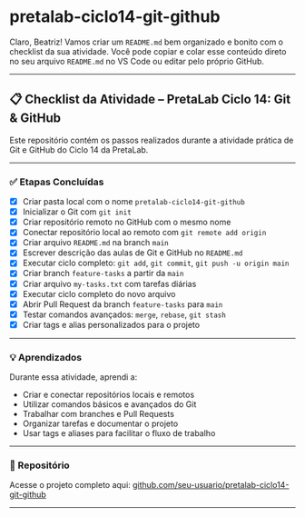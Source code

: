 # pretalab-ciclo14-git-github

Claro, Beatriz! Vamos criar um `README.md` bem organizado e bonito com o checklist da sua atividade. Você pode copiar e colar esse conteúdo direto no seu arquivo `README.md` no VS Code ou editar pelo próprio GitHub.

---

## 📋 Checklist da Atividade – PretaLab Ciclo 14: Git & GitHub

Este repositório contém os passos realizados durante a atividade prática de Git e GitHub do Ciclo 14 da PretaLab.

---

### ✅ Etapas Concluídas

- [x] Criar pasta local com o nome `pretalab-ciclo14-git-github`
- [x] Inicializar o Git com `git init`
- [x] Criar repositório remoto no GitHub com o mesmo nome
- [x] Conectar repositório local ao remoto com `git remote add origin`
- [x] Criar arquivo `README.md` na branch `main`
- [x] Escrever descrição das aulas de Git e GitHub no `README.md`
- [x] Executar ciclo completo: `git add`, `git commit`, `git push -u origin main`
- [x] Criar branch `feature-tasks` a partir da `main`
- [x] Criar arquivo `my-tasks.txt` com tarefas diárias
- [x] Executar ciclo completo do novo arquivo
- [x] Abrir Pull Request da branch `feature-tasks` para `main`
- [x] Testar comandos avançados: `merge`, `rebase`, `git stash`
- [x] Criar tags e alias personalizados para o projeto

---

### 💡 Aprendizados

Durante essa atividade, aprendi a:

- Criar e conectar repositórios locais e remotos
- Utilizar comandos básicos e avançados do Git
- Trabalhar com branches e Pull Requests
- Organizar tarefas e documentar o projeto
- Usar tags e aliases para facilitar o fluxo de trabalho

---

### 🔗 Repositório

Acesse o projeto completo aqui: [github.com/seu-usuario/pretalab-ciclo14-git-github](https://github.com/BeatrizPCandido/pretalab-ciclo14-git-github)

---


